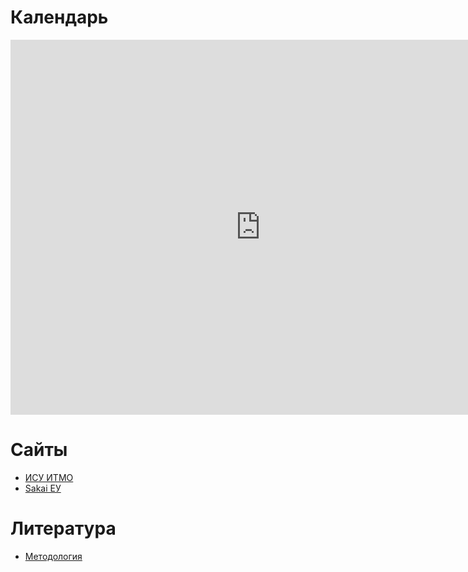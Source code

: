 
# Календарь
<iframe src="https://calendar.google.com/calendar/embed?height=600&amp;wkst=1&amp;bgcolor=%23ffffff&amp;ctz=Europe%2FMoscow&amp;src=djg5bHR1NWFmNjdoNWtlNnVhNWkyZmg5NmtAZ3JvdXAuY2FsZW5kYXIuZ29vZ2xlLmNvbQ&amp;src=ZDhzazVxaWxncTI4NGJub3RvOW1yY3F1YTBAZ3JvdXAuY2FsZW5kYXIuZ29vZ2xlLmNvbQ&amp;color=%237986CB&amp;color=%23616161&amp;showPrint=0&amp;showTabs=1&amp;showCalendars=1&amp;showTz=0&amp;showDate=1&amp;showNav=1&amp;showTitle=0&amp;mode=WEEK" style="border-width:0" width="800" height="600" frameborder="0" scrolling="no"></iframe>

# Сайты
- [ИСУ ИТМО](https://isu.ifmo.ru/)
- [Sakai ЕУ](https://sakai.eu.spb.ru/) 

# Литература
- [Методология](https://yadi.sk/d/czQt1OS2AdwBkw)
